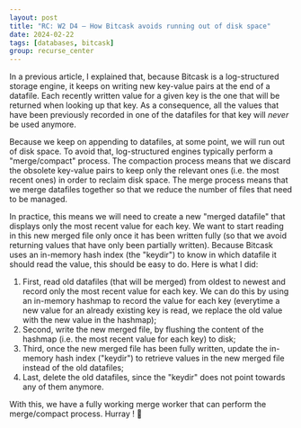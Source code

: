 ```yaml
---
layout: post
title: "RC: W2 D4 — How Bitcask avoids running out of disk space"
date: 2024-02-22
tags: [databases, bitcask]
group: recurse_center
---
```


In a previous article, I explained that, because Bitcask is a log-structured storage engine, it keeps on writing new
key-value pairs at the end of a datafile.
Each recently written value for a given key is the one that will be returned when looking up that key.
As a consequence, all the values that have been previously recorded in one of the datafiles for that key will _never_ be
used anymore.

Because we keep on appending to datafiles, at some point, we will run out of disk space.
To avoid that, log-structured engines typically perform a "merge/compact" process.
The compaction process means that we discard the obsolete key-value pairs to keep only the relevant ones (i.e. the most
recent ones) in order to reclaim disk space.
The merge process means that we merge datafiles together so that we reduce the number of files that need to be managed.

In practice, this means we will need to create a new "merged datafile" that displays only the most recent value for each
key.
We want to start reading in this new merged file only once it has been written fully (so that we avoid returning values
that have only been partially written).
Because Bitcask uses an in-memory hash index (the "keydir") to know in which datafile it should read the value, this
should be easy to do. Here is what I did:

1. First, read old datafiles (that will be merged) from oldest to newest and record only the most recent value
   for each key. We can do this by using an in-memory hashmap to record the value for each key (everytime a new value
   for an already existing key is read, we replace the old value with the new value in the hashmap);
2. Second, write the new merged file, by flushing the content of the hashmap (i.e. the most recent value for each key)
   to disk;
3. Third, once the new merged file has been fully written, update the in-memory hash index ("keydir") to retrieve values
   in the new merged file instead of the old datafiles;
4. Last, delete the old datafiles, since the "keydir" does not point towards any of them anymore.

With this, we have a fully working merge worker that can perform the merge/compact process. Hurray ! 🎉


